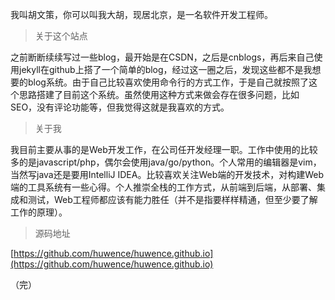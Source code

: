 我叫胡文策，你可以叫我大胡，现居北京，是一名软件开发工程师。

> 关于这个站点

之前断断续续写过一些blog，最开始是在CSDN，之后是cnblogs，再后来自己使用jekyll在github上搭了一个简单的blog，经过这一圈之后，发现这些都不是我想要的blog系统。由于自己比较喜欢使用命令行的方式工作，于是自己就按照了这个思路搭建了目前这个系统。虽然使用这种方式来做会存在很多问题，比如SEO，没有评论功能等，但我觉得这就是我喜欢的方式。

> 关于我

我目前主要从事的是Web开发工作，在公司任开发经理一职。工作中使用的比较多的是javascript/php，偶尔会使用java/go/python。个人常用的编辑器是vim，当然写java还是要用IntelliJ IDEA。比较喜欢关注Web端的开发技术，对构建Web端的工具系统有一些心得。个人推崇全栈的工作方式，从前端到后端，从部署、集成和测试，Web工程师都应该有能力胜任（并不是指要样样精通，但至少要了解工作的原理）。

> 源码地址

[https://github.com/huwence/huwence.github.io](https://github.com/huwence/huwence.github.io)

（完）
